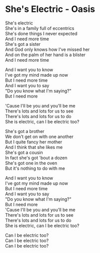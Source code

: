 # She's Electric - Oasis

She's electric\
She's in a family full of eccentrics\
She's done things I never expected\
And I need more time\
She's got a sister\
And God only knows how I've missed her\
And on the palm of her hand is a blister\
And I need more time

And I want you to know\
I've got my mind made up now\
But I need more time\
And I want you to say\
"Do you know what I'm saying?"\
But I need more

'Cause I'll be you and you'll be me\
There's lots and lots for us to see\
There's lots and lots for us to do\
She is electric, can I be electric too?

She's got a brother\
We don't get on with one another\
But I quite fancy her mother\
And I think that she likes me\
She's got a cousin\
In fact she's got 'bout a dozen\
She's got one in the oven\
But it's nothing to do with me

And I want you to know\
I've got my mind made up now\
But I need more time\
And I want you to say\
"Do you know what I'm saying?"\
But I need more\
'Cause I'll be you and you'll be me\
There's lots and lots for us to see\
There's lots and lots for us to do\
She is electric, can I be electric too?

Can I be electric too?\
Can I be electric too?\
Can I be electric too?